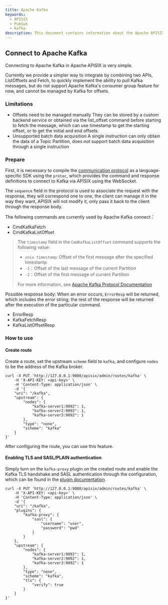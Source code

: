 ```yaml
---
title: Apache Kafka
keywords:
  - APISIX
  - PubSub
  - Kafka
description: This document contains information about the Apache APISIX kafka pubsub scenario.
---
```


<!--
#
# Licensed to the Apache Software Foundation (ASF) under one or more
# contributor license agreements.  See the NOTICE file distributed with
# this work for additional information regarding copyright ownership.
# The ASF licenses this file to You under the Apache License, Version 2.0
# (the "License"); you may not use this file except in compliance with
# the License.  You may obtain a copy of the License at
#
#     http://www.apache.org/licenses/LICENSE-2.0
#
# Unless required by applicable law or agreed to in writing, software
# distributed under the License is distributed on an "AS IS" BASIS,
# WITHOUT WARRANTIES OR CONDITIONS OF ANY KIND, either express or implied.
# See the License for the specific language governing permissions and
# limitations under the License.
#
-->

## Connect to Apache Kafka

Connecting to Apache Kafka in Apache APISIX is very simple.

Currently we provide a simpler way to integrate by combining two APIs, ListOffsets and Fetch, to quickly implement the ability to pull Kafka messages, but do not support Apache Kafka's consumer group feature for now, and cannot be managed by Kafka for offsets.

### Limitations

- Offsets need to be managed manually
They can be stored by a custom backend service or obtained via the list_offset command before starting to fetch the message, which can use timestamp to get the starting offset, or to get the initial and end offsets.
- Unsupported batch data acquisition
A single instruction can only obtain the data of a Topic Partition, does not support batch data acquisition through a single instruction

### Prepare

First, it is necessary to compile the [communication protocol](../../../../apisix/pubsub.proto) as a language-specific SDK using the `protoc`, which provides the command and response definitions to connect to Kafka via APISIX using the WebSocket.

The `sequence` field in the protocol is used to associate the request with the response, they will correspond one to one, the client can manage it in the way they want, APISIX will not modify it, only pass it back to the client through the response body.

The following commands are currently used by Apache Kafka connect：

- CmdKafkaFetch
- CmdKafkaListOffset

> The `timestamp` field in the `CmdKafkaListOffset` command supports the following value:
>
> - `unix timestamp`: Offset of the first message after the specified timestamp
> - `-1`：Offset of the last message of the current Partition
> - `-2`：Offset of the first message of current Partition
>
> For more information, see [Apache Kafka Protocol Documentation](https://kafka.apache.org/protocol.html#The_Messages_ListOffsets)

Possible response body: When an error occurs, `ErrorResp` will be returned, which includes the error string; the rest of the response will be returned after the execution of the particular command.

- ErrorResp
- KafkaFetchResp
- KafkaListOffsetResp

### How to use

#### Create route

Create a route, set the upstream `scheme` field to `kafka`, and configure `nodes` to be the address of the Kafka broker.

```shell
curl -X PUT 'http://127.0.0.1:9080/apisix/admin/routes/kafka' \
    -H 'X-API-KEY: <api-key>' \
    -H 'Content-Type: application/json' \
    -d '{
    "uri": "/kafka",
    "upstream": {
        "nodes": {
            "kafka-server1:9092": 1,
            "kafka-server2:9092": 1,
            "kafka-server3:9092": 1
        },
        "type": "none",
        "scheme": "kafka"
    }
}'
```

After configuring the route, you can use this feature.

#### Enabling TLS and SASL/PLAIN authentication

Simply turn on the `kafka-proxy` plugin on the created route and enable the Kafka TLS handshake and SASL authentication through the configuration, which can be found in the [plugin documentation](../../../en/latest/plugins/kafka-proxy.md).

```shell
curl -X PUT 'http://127.0.0.1:9080/apisix/admin/routes/kafka' \
    -H 'X-API-KEY: <api-key>' \
    -H 'Content-Type: application/json' \
    -d '{
    "uri": "/kafka",
    "plugins": {
        "kafka-proxy": {
            "sasl": {
                "username": "user",
                "password": "pwd"
            }
        }
    },
    "upstream": {
        "nodes": {
            "kafka-server1:9092": 1,
            "kafka-server2:9092": 1,
            "kafka-server3:9092": 1
        },
        "type": "none",
        "scheme": "kafka",
        "tls": {
            "verify": true
        }
    }
}'
```
